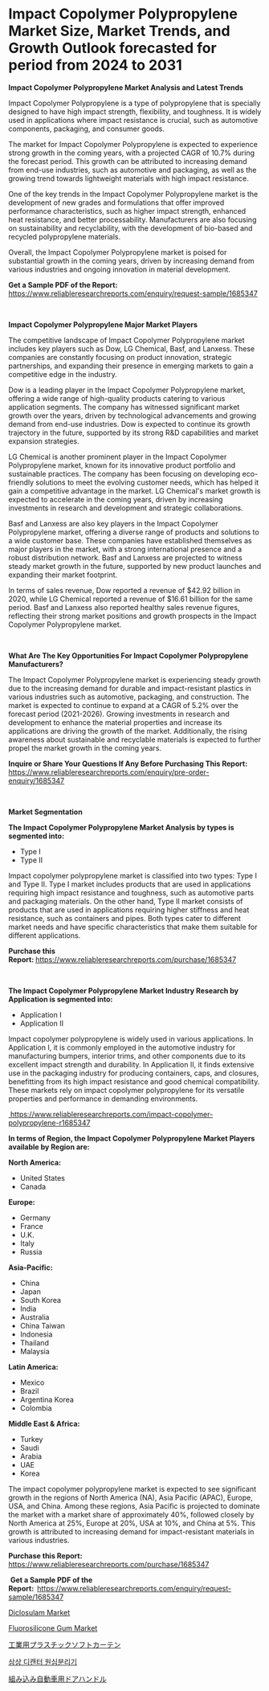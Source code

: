 <p><h1>Impact Copolymer Polypropylene Market Size, Market Trends, and Growth Outlook forecasted for period from 2024 to 2031</h1></p><p><strong>Impact Copolymer Polypropylene Market Analysis and Latest Trends</strong></p>
<p><p>Impact Copolymer Polypropylene is a type of polypropylene that is specially designed to have high impact strength, flexibility, and toughness. It is widely used in applications where impact resistance is crucial, such as automotive components, packaging, and consumer goods.</p><p>The market for Impact Copolymer Polypropylene is expected to experience strong growth in the coming years, with a projected CAGR of 10.7% during the forecast period. This growth can be attributed to increasing demand from end-use industries, such as automotive and packaging, as well as the growing trend towards lightweight materials with high impact resistance.</p><p>One of the key trends in the Impact Copolymer Polypropylene market is the development of new grades and formulations that offer improved performance characteristics, such as higher impact strength, enhanced heat resistance, and better processability. Manufacturers are also focusing on sustainability and recyclability, with the development of bio-based and recycled polypropylene materials.</p><p>Overall, the Impact Copolymer Polypropylene market is poised for substantial growth in the coming years, driven by increasing demand from various industries and ongoing innovation in material development.</p></p>
<p><strong>Get a Sample PDF of the Report:&nbsp;</strong> <a href="https://www.reliableresearchreports.com/enquiry/request-sample/1685347">https://www.reliableresearchreports.com/enquiry/request-sample/1685347</a></p>
<p>&nbsp;</p>
<p><strong>Impact Copolymer Polypropylene Major Market Players</strong></p>
<p><p>The competitive landscape of Impact Copolymer Polypropylene market includes key players such as Dow, LG Chemical, Basf, and Lanxess. These companies are constantly focusing on product innovation, strategic partnerships, and expanding their presence in emerging markets to gain a competitive edge in the industry.</p><p>Dow is a leading player in the Impact Copolymer Polypropylene market, offering a wide range of high-quality products catering to various application segments. The company has witnessed significant market growth over the years, driven by technological advancements and growing demand from end-use industries. Dow is expected to continue its growth trajectory in the future, supported by its strong R&D capabilities and market expansion strategies.</p><p>LG Chemical is another prominent player in the Impact Copolymer Polypropylene market, known for its innovative product portfolio and sustainable practices. The company has been focusing on developing eco-friendly solutions to meet the evolving customer needs, which has helped it gain a competitive advantage in the market. LG Chemical's market growth is expected to accelerate in the coming years, driven by increasing investments in research and development and strategic collaborations.</p><p>Basf and Lanxess are also key players in the Impact Copolymer Polypropylene market, offering a diverse range of products and solutions to a wide customer base. These companies have established themselves as major players in the market, with a strong international presence and a robust distribution network. Basf and Lanxess are projected to witness steady market growth in the future, supported by new product launches and expanding their market footprint.</p><p>In terms of sales revenue, Dow reported a revenue of $42.92 billion in 2020, while LG Chemical reported a revenue of $16.61 billion for the same period. Basf and Lanxess also reported healthy sales revenue figures, reflecting their strong market positions and growth prospects in the Impact Copolymer Polypropylene market.</p></p>
<p>&nbsp;</p>
<p><strong>What Are The Key Opportunities For Impact Copolymer Polypropylene Manufacturers?</strong></p>
<p><p>The Impact Copolymer Polypropylene market is experiencing steady growth due to the increasing demand for durable and impact-resistant plastics in various industries such as automotive, packaging, and construction. The market is expected to continue to expand at a CAGR of 5.2% over the forecast period (2021-2026). Growing investments in research and development to enhance the material properties and increase its applications are driving the growth of the market. Additionally, the rising awareness about sustainable and recyclable materials is expected to further propel the market growth in the coming years.</p></p>
<p><strong>Inquire or Share Your Questions If Any Before Purchasing This Report:</strong> <a href="https://www.reliableresearchreports.com/enquiry/pre-order-enquiry/1685347">https://www.reliableresearchreports.com/enquiry/pre-order-enquiry/1685347</a></p>
<p>&nbsp;</p>
<p><strong>Market Segmentation</strong></p>
<p><strong>The Impact Copolymer Polypropylene Market Analysis by types is segmented into:</strong></p>
<p><ul><li>Type I</li><li>Type II</li></ul></p>
<p><p>Impact copolymer polypropylene market is classified into two types: Type I and Type II. Type I market includes products that are used in applications requiring high impact resistance and toughness, such as automotive parts and packaging materials. On the other hand, Type II market consists of products that are used in applications requiring higher stiffness and heat resistance, such as containers and pipes. Both types cater to different market needs and have specific characteristics that make them suitable for different applications.</p></p>
<p><strong>Purchase this Report:&nbsp;</strong><a href="https://www.reliableresearchreports.com/purchase/1685347">https://www.reliableresearchreports.com/purchase/1685347</a></p>
<p>&nbsp;</p>
<p><strong>The Impact Copolymer Polypropylene Market Industry Research by Application is segmented into:</strong></p>
<p><ul><li>Application I</li><li>Application II</li></ul></p>
<p><p>Impact copolymer polypropylene is widely used in various applications. In Application I, it is commonly employed in the automotive industry for manufacturing bumpers, interior trims, and other components due to its excellent impact strength and durability. In Application II, it finds extensive use in the packaging industry for producing containers, caps, and closures, benefitting from its high impact resistance and good chemical compatibility. These markets rely on impact copolymer polypropylene for its versatile properties and performance in demanding environments.</p></p>
<p><a href="https://www.reliableresearchreports.com/impact-copolymer-polypropylene-r1685347">&nbsp;https://www.reliableresearchreports.com/impact-copolymer-polypropylene-r1685347</a></p>
<p><strong>In terms of Region, the Impact Copolymer Polypropylene Market Players available by Region are:</strong></p>
<p>
    <p> <strong> North America: </strong>
        <ul>
            <li>United States</li>
            <li>Canada</li>
        </ul>
        </p> 
    <p> <strong> Europe: </strong>
        <ul>
            <li>Germany</li>
            <li>France</li>
            <li>U.K.</li>
            <li>Italy</li>
            <li>Russia</li>
        </ul>
        </p> 
    <p> <strong> Asia-Pacific: </strong>
        <ul>
            <li>China</li>
            <li>Japan</li>
            <li>South Korea</li>
            <li>India</li>
            <li>Australia</li>
            <li>China Taiwan</li>
            <li>Indonesia</li>
            <li>Thailand</li>
            <li>Malaysia</li>
        </ul>
        </p> 
    <p> <strong> Latin America: </strong>
        <ul>
            <li>Mexico</li>
            <li>Brazil</li>
            <li>Argentina Korea</li>
            <li>Colombia</li>
        </ul>
        </p> 
    <p> <strong> Middle East & Africa: </strong>
        <ul>
            <li>Turkey</li>
            <li>Saudi</li>
            <li>Arabia</li>
            <li>UAE</li>
            <li>Korea</li>
        </ul>
    </p>
    </p>
<p><p>The impact copolymer polypropylene market is expected to see significant growth in the regions of North America (NA), Asia Pacific (APAC), Europe, USA, and China. Among these regions, Asia Pacific is projected to dominate the market with a market share of approximately 40%, followed closely by North America at 25%, Europe at 20%, USA at 10%, and China at 5%. This growth is attributed to increasing demand for impact-resistant materials in various industries.</p></p>
<p><strong>Purchase this Report: </strong><a href="https://www.reliableresearchreports.com/purchase/1685347">https://www.reliableresearchreports.com/purchase/1685347</a></p>
<p>&nbsp;<strong>Get a Sample PDF of the Report:&nbsp;&nbsp;</strong><a href="https://www.reliableresearchreports.com/enquiry/request-sample/1685347">https://www.reliableresearchreports.com/enquiry/request-sample/1685347</a></p>
<p><strong></strong></p>
<p><p><a href="https://github.com/LaceyZemlak1/Market-Research-Report-List-1/blob/main/diclosulam-market.md">Diclosulam Market</a></p><p><a href="https://github.com/MyrtisWest1/Market-Research-Report-List-1/blob/main/fluorosilicone-gum-market.md">Fluorosilicone Gum Market</a></p><p><a href="https://github.com/deonnorth8/Market-Research-Report-List-1/blob/main/7912038111089.md">工業用プラスチックソフトカーテン</a></p><p><a href="https://github.com/vs019sa3m8x/Market-Research-Report-List-2/blob/main/4705831105952.md">삼상 디캔터 원심분리기</a></p><p><a href="https://github.com/LizaHeller2023/Market-Research-Report-List-1/blob/main/9421043111090.md">組み込み自動車用ドアハンドル</a></p></p>
